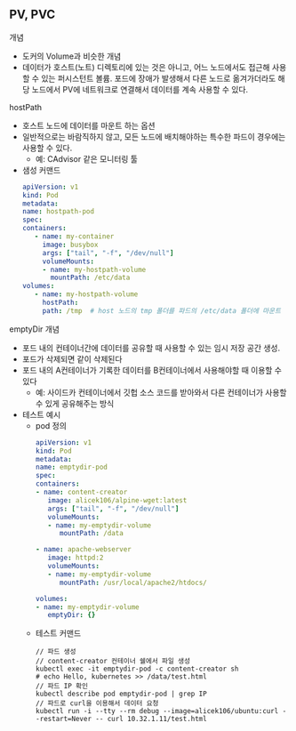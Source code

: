 ## PV, PVC
개념
- 도커의 Volume과 비슷한 개념
- 데이터가 호스트(노트) 디렉토리에 있는 것은 아니고, 어느 노드에서도 접근해 사용할 수 있는 퍼시스턴트 볼륨. 포드에 장애가 발생해서 다른 노드로 옮겨가더라도 해당 노드에서 PV에 네트워크로 연결해서 데이터를 계속 사용할 수 있다. 

hostPath 
- 호스트 노드에 데이터를 마운트 하는 옵션
- 일반적으로는 바람직하지 않고, 모든 노드에 배치해야하는 특수한 파드이 경우에는 사용할 수 있다. 
   - 예: CAdvisor 같은 모니터링 툴
- 샘성 커맨드
   ```yaml
   apiVersion: v1
   kind: Pod
   metadata:
   name: hostpath-pod
   spec:
   containers:
      - name: my-container
        image: busybox
        args: ["tail", "-f", "/dev/null"]
        volumeMounts:
        - name: my-hostpath-volume
          mountPath: /etc/data
   volumes:
      - name: my-hostpath-volume
        hostPath:
        path: /tmp  # host 노드의 tmp 폴더를 파드의 /etc/data 폴더에 마운트
   ```

emptyDir
개념
- 포드 내의 컨테이너간에 데이터를 공유할 때 사용할 수 있는 임시 저장 공간 생성. 
- 포드가 삭제되면 같이 삭제된다
- 포드 내의 A컨테이너가 기록한 데이터를 B컨테이너에서 사용해야할 때 이용할 수 있다
   - 예: 사이드카 컨테이너에서 깃헙 소스 코드를 받아와서 다른 컨테이너가 사용할 수 있게 공유해주는 방식
- 테스트 예시
   - pod 정의
      ```yaml
      apiVersion: v1
      kind: Pod
      metadata:
      name: emptydir-pod
      spec:
      containers:
      - name: content-creator
         image: alicek106/alpine-wget:latest
         args: ["tail", "-f", "/dev/null"]
         volumeMounts:
         - name: my-emptydir-volume
            mountPath: /data
      
      - name: apache-webserver
         image: httpd:2
         volumeMounts:
         - name: my-emptydir-volume
            mountPath: /usr/local/apache2/htdocs/
      
      volumes:
      - name: my-emptydir-volume
         emptyDir: {}
      ```
  - 테스트 커맨드
     ```
     // 파드 생성
     // content-creator 컨테이너 쉘에서 파일 생성
     kubectl exec -it emptydir-pod -c content-creator sh
     # echo Hello, kubernetes >> /data/test.html
     // 파드 IP 확인
     kubectl describe pod emptydir-pod | grep IP
     // 파드로 curl을 이용해서 데이터 요청
     kubectl run -i --tty --rm debug --image=alicek106/ubuntu:curl --restart=Never -- curl 10.32.1.11/test.html
     ```